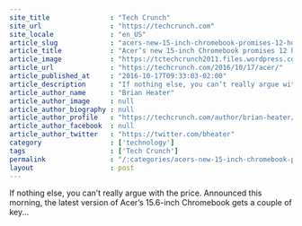```yaml
---
site_title               : "Tech Crunch"
site_url                 : "https://techcrunch.com"
site_locale              : "en_US"
article_slug             : "acers-new-15-inch-chromebook-promises-12-hours-of-battery-life-at-s199"
article_title            : "Acer’s new 15-inch Chromebook promises 12 hours of battery life at $199"
article_image            : "https://tctechcrunch2011.files.wordpress.com/2016/10/acer-chromebook-15-cb3-532_right-facing_gwp.jpg?w=764&h=400&crop=1"
article_url              : "https://techcrunch.com/2016/10/17/acer/"
article_published_at     : "2016-10-17T09:33:03-02:00"
article_description      : "If nothing else, you can’t really argue with the price. Announced this morning, the latest version of Acer’s 15.6-inch Chromebook gets a couple of key..."
article_author_name      : "Brian Heater"
article_author_image     : null
article_author_biography : null
article_author_profile   : "https://techcrunch.com/author/brian-heater/"
article_author_facebook  : null
article_author_twitter   : "https://twitter.com/bheater"
category                 : ['technology']
tags                     : ['Tech Crunch']
permalink                : "/:categories/acers-new-15-inch-chromebook-promises-12-hours-of-battery-life-at-s199/"
layout                   : post
---
```


If nothing else, you can’t really argue with the price. Announced this morning, the latest version of Acer’s 15.6-inch Chromebook gets a couple of key...

